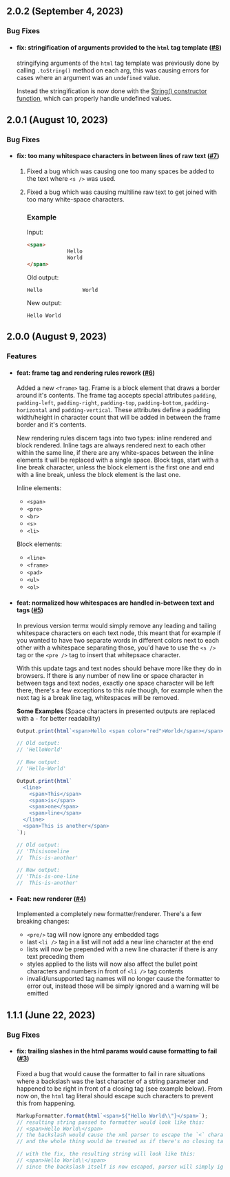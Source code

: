 ## 2.0.2 (September 4, 2023)

### Bug Fixes

- #### fix: stringification of arguments provided to the `html` tag template ([#8](https://github.com/ncpa0cpl/termx-markup/pull/8))

  stringifying arguments of the `html` tag template was previously done by calling `.toString()` method on each arg, this was causing errors for cases where an argument was an `undefined` value.
  
  Instead the stringification is now done with the [String() constructor function](https://developer.mozilla.org/en-US/docs/Web/JavaScript/Reference/Global_Objects/String/String), which can properly handle undefined values.

## 2.0.1 (August 10, 2023)

### Bug Fixes

- #### fix: too many whitespace characters in between lines of raw text ([#7](https://github.com/ncpa0cpl/termx-markup/pull/7))

  1. Fixed a bug which was causing one too many spaces be added to the text where `<s />` was used.
  2. Fixed a bug which was causing multiline raw text to get joined with too many white-space characters.
  
      ### Example
      Input:
      ```html
      <span>
                   Hello
                   World
      </span>
      ```
      Old output:
      ```
      Hello             World
      ```
      New output:
      ```
      Hello World
      ```

## 2.0.0 (August 9, 2023)

### Features

- #### feat: frame tag and rendering rules rework ([#6](https://github.com/ncpa0cpl/termx-markup/pull/6))

  Added a new `<frame>` tag. Frame is a block element that draws a border around it's contents. The frame tag accepts special attributes `padding`, `padding-left`, `padding-right`, `padding-top`, `padding-bottom`, `padding-horizontal` and `padding-vertical`. These attributes define a padding width/height in character count that will be added in between the frame border and it's contents.

  New rendering rules discern tags into two types: inline rendered and block rendered. Inline tags are always rendered next to each other within the same line, if there are any white-spaces between the inline elements it will be replaced with a single space. Block tags, start with a line break character, unless the block element is the first one and end with a line break, unless the block element is the last one.

  Inline elements:

  - `<span>`
  - `<pre>`
  - `<br>`
  - `<s>`
  - `<li>`

  Block elements:

  - `<line>`
  - `<frame>`
  - `<pad>`
  - `<ul>`
  - `<ol>`

- #### feat: normalized how whitespaces are handled in-between text and tags ([#5](https://github.com/ncpa0cpl/termx-markup/pull/5))

  In previous version termx would simply remove any leading and tailing whitespace characters on each text node, this meant that for example if you wanted to have two separate words in different colors next to each other with a whitespace separating those, you'd have to use the `<s />` tag or the `<pre />` tag to insert that whitepsace character.

  With this update tags and text nodes should behave more like they do in browsers. If there is any number of new line or space character in between tags and text nodes, exactly one space character will be left there, there's a few exceptions to this rule though, for example when the next tag is a break line tag, whitespaces will be removed.

  **Some Examples**
  (Space characters in presented outputs are replaced with a `·` for better readability)

  ```ts
  Output.print(html`<span>Hello <span color="red">World</span></span>`);

  // Old output:
  // 'HelloWorld'

  // New output:
  // 'Hello·World'

  Output.print(html`
    <line>
      <span>This</span>
      <span>is</span>
      <span>one</span>
      <span>line</span>
    </line>
    <span>This is another</span>
  `);

  // Old output:
  // 'Thisisoneline
  //  This·is·another'

  // New output:
  // 'This·is·one·line
  //  This·is·another'
  ```

- #### Feat: new renderer ([#4](https://github.com/ncpa0cpl/termx-markup/pull/4))

  Implemented a completely new formatter/renderer. There's a few breaking changes:

  - `<pre/>` tag will now ignore any embedded tags
  - last `<li />` tag in a list will not add a new line character at the end
  - lists will now be prepended with a new line character if there is any text preceding them
  - styles applied to the lists will now also affect the bullet point characters and numbers in front of `<li />` tag contents
  - invalid/unsupported tag names will no longer cause the formatter to error out, instead those will be simply ignored and a warning will be emitted

## 1.1.1 (June 22, 2023)

### Bug Fixes

- #### fix: trailing slashes in the html params would cause formatting to fail ([#3](https://github.com/ncpa0cpl/termx-markup/pull/3))

  Fixed a bug that would cause the formatter to fail in rare situations where a backslash was the last character of a string parameter and happened to be right in front of a closing tag (see example below). From now on, the `html` tag literal should escape such characters to prevent this from happening.

  ```ts
  MarkupFormatter.format(html`<span>${"Hello World\\"}</span>`);
  // resulting string passed to formatter would look like this:
  // <span>Hello World\</span>
  // the backslash would cause the xml parser to escape the `<` character
  // and the whole thing would be treated as if there's no closing tag

  // with the fix, the resulting string will look like this:
  // <span>Hello World\\</span>
  // since the backslash itself is now escaped, parser will simply ignore it
  ```
